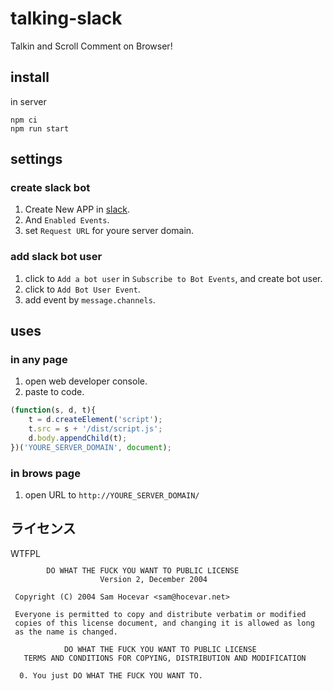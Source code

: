 # talking-slack

Talkin and Scroll Comment on Browser!

## install

in server

```
npm ci
npm run start
```

## settings

### create slack bot
1. Create New APP in [slack](https://api.slack.com/apps).
2. And `Enabled Events`.
3. set `Request URL` for youre server domain.

### add slack bot user
1. click to `Add a bot user` in `Subscribe to Bot Events`, and create bot user.
2. click to `Add Bot User Event`.
3. add event by `message.channels`.

## uses

### in any page

1. open web developer console.
2. paste to code.

```javascript
(function(s, d, t){
    t = d.createElement('script');
    t.src = s + '/dist/script.js';
    d.body.appendChild(t);
})('YOURE_SERVER_DOMAIN', document);
```

### in brows page
1. open URL to `http://YOURE_SERVER_DOMAIN/`

## ライセンス
<a href="http://www.wtfpl.net/"><img src="http://www.wtfpl.net/wp-content/uploads/2012/12/wtfpl-badge-4.png" width="80" height="15" alt="WTFPL" /></a>

```
        DO WHAT THE FUCK YOU WANT TO PUBLIC LICENSE 
                    Version 2, December 2004 

 Copyright (C) 2004 Sam Hocevar <sam@hocevar.net> 

 Everyone is permitted to copy and distribute verbatim or modified 
 copies of this license document, and changing it is allowed as long 
 as the name is changed. 

            DO WHAT THE FUCK YOU WANT TO PUBLIC LICENSE 
   TERMS AND CONDITIONS FOR COPYING, DISTRIBUTION AND MODIFICATION 

  0. You just DO WHAT THE FUCK YOU WANT TO.
```